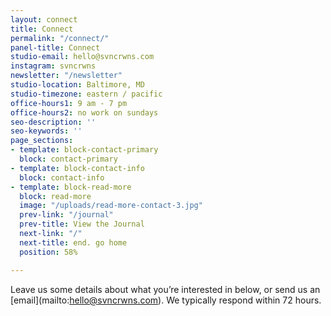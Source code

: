 ```yaml
---
layout: connect
title: Connect
permalink: "/connect/"
panel-title: Connect
studio-email: hello@svncrwns.com
instagram: svncrwns
newsletter: "/newsletter"
studio-location: Baltimore, MD
studio-timezone: eastern / pacific
office-hours1: 9 am - 7 pm
office-hours2: no work on sundays
seo-description: ''
seo-keywords: ''
page_sections:
- template: block-contact-primary
  block: contact-primary
- template: block-contact-info
  block: contact-info
- template: block-read-more
  block: read-more
  image: "/uploads/read-more-contact-3.jpg"
  prev-link: "/journal"
  prev-title: View the Journal
  next-link: "/"
  next-title: end. go home
  position: 58%

---
```

Leave us some details about what you’re interested in below, or send us an \[email\](mailto:hello@svncrwns.com).  We typically respond within 72 hours.